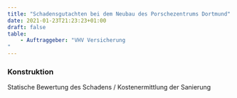 ```yaml
---
title: "Schadensgutachten bei dem Neubau des Porschezentrums Dortmund"
date: 2021-01-23T21:23:23+01:00
draft: false
table:
    - Auftraggeber:	"VHV Versicherung
"
---
```


### Konstruktion
Statische Bewertung des Schadens / Kostenermittlung der Sanierung